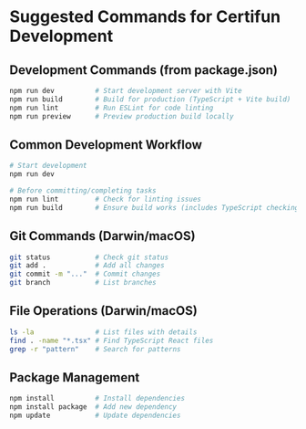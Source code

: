 # Suggested Commands for Certifun Development

## Development Commands (from package.json)
```bash
npm run dev          # Start development server with Vite
npm run build        # Build for production (TypeScript + Vite build)
npm run lint         # Run ESLint for code linting
npm run preview      # Preview production build locally
```

## Common Development Workflow
```bash
# Start development
npm run dev

# Before committing/completing tasks
npm run lint         # Check for linting issues
npm run build        # Ensure build works (includes TypeScript checking)
```

## Git Commands (Darwin/macOS)
```bash
git status           # Check git status
git add .            # Add all changes
git commit -m "..."  # Commit changes
git branch           # List branches
```

## File Operations (Darwin/macOS)
```bash
ls -la               # List files with details
find . -name "*.tsx" # Find TypeScript React files
grep -r "pattern"    # Search for patterns
```

## Package Management
```bash
npm install          # Install dependencies
npm install package  # Add new dependency
npm update           # Update dependencies
```